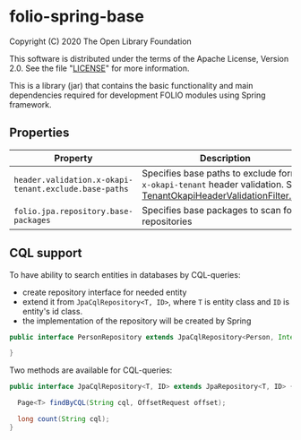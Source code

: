 # folio-spring-base

Copyright (C) 2020 The Open Library Foundation

This software is distributed under the terms of the Apache License,
Version 2.0. See the file "[LICENSE](LICENSE)" for more information.

This is a library (jar) that contains the basic functionality and main dependencies required for development FOLIO modules using Spring framework.

## Properties

| Property | Description | Default | Example |
| -------- | ----------- | --------| --------|
| `header.validation.x-okapi-tenant.exclude.base-paths` | Specifies base paths to exclude form `x-okapi-tenant` header validation.  See [TenantOkapiHeaderValidationFilter.java](src/main/java/org/folio/spring/filter/TenantOkapiHeaderValidationFilter.java) | `/admin` | `/admin,/swagger-ui` |
| `folio.jpa.repository.base-packages` | Specifies base packages to scan for repositories  | `org.folio.*` | `org.folio.qm.dao` |

## CQL support
To have ability to search entities in databases by CQL-queries:
 * create repository interface for needed entity 
 * extend it from `JpaCqlRepository<T, ID>`, where `T` is entity class and `ID` is entity's id class.
 * the implementation of the repository will be created by Spring
```java
public interface PersonRepository extends JpaCqlRepository<Person, Integer> {

}
```

Two methods are available for CQL-queries:
```java
public interface JpaCqlRepository<T, ID> extends JpaRepository<T, ID> {

  Page<T> findByCQL(String cql, OffsetRequest offset);

  long count(String cql);
}
```